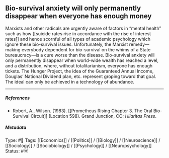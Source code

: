 ## Bio-survival anxiety will only permanently disappear when everyone has enough money  # 

Marxists and other radicals are urgently aware of factors in “mental health” such as how [[suicide rates rise in accordance with the rise of interest rates]] and hence scornful of all types of academic psychology which ignore these bio-survival issues. Unfortunately, the Marxist remedy—making everybody dependent for bio-survival on the whims of a State bureaucracy—is a cure worse than the disease. Bio-survival anxiety will only permanently disappear when world-wide wealth has reached a level, and a distribution, where, without totalitarianism, everyone has enough tickets. The Hunger Project, the idea of the Guaranteed Annual Income, Douglas’ National Dividend plan, etc. represent groping toward that goal. The ideal can only be achieved in a technology of abundance.

___

##### References

- Robert, A., Wilson. (1983). [[Prometheus Rising Chapter 3. The Oral Bio-Survival Circuit]] (Location 598). Grand Junction, CO: _Hilaritas Press_.

##### Metadata

Type: #🔴 
Tags: [[Economics]] / [[Politics]] / [[Biology]] / [[Neuroscience]] / [[Sociology]] / [[Sociobiology]] / [[Psychology]] / [[Neuropsychology]] 
Status: #☀️ 